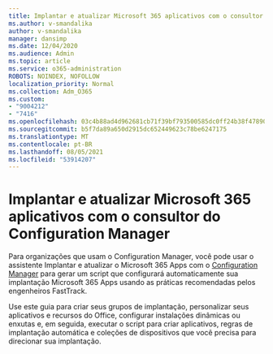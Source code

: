 ```yaml
---
title: Implantar e atualizar Microsoft 365 aplicativos com o consultor do Configuration Manager
ms.author: v-smandalika
author: v-smandalika
manager: dansimp
ms.date: 12/04/2020
ms.audience: Admin
ms.topic: article
ms.service: o365-administration
ROBOTS: NOINDEX, NOFOLLOW
localization_priority: Normal
ms.collection: Adm_O365
ms.custom:
- "9004212"
- "7416"
ms.openlocfilehash: 03c4b88ad4d962681cb71f39bf793500585dc0ff24b38f47890547781fc25f80
ms.sourcegitcommit: b5f7da89a650d2915dc652449623c78be6247175
ms.translationtype: MT
ms.contentlocale: pt-BR
ms.lasthandoff: 08/05/2021
ms.locfileid: "53914207"
---
```

# <a name="deploy-and-update-microsoft-365-apps-with-configuration-manager-advisor"></a>Implantar e atualizar Microsoft 365 aplicativos com o consultor do Configuration Manager

Para organizações que usam o Configuration Manager, você pode usar o assistente Implantar e atualizar o Microsoft 365 Apps com o [Configuration Manager](https://go.microsoft.com/fwlink/?linkid=2146549) para gerar um script que configurará automaticamente sua implantação Microsoft 365 Apps usando as práticas recomendadas pelos engenheiros FastTrack.

Use este guia para criar seus grupos de implantação, personalizar seus aplicativos e recursos do Office, configurar instalações dinâmicas ou enxutas e, em seguida, executar o script para criar aplicativos, regras de implantação automática e coleções de dispositivos que você precisa para direcionar sua implantação.
